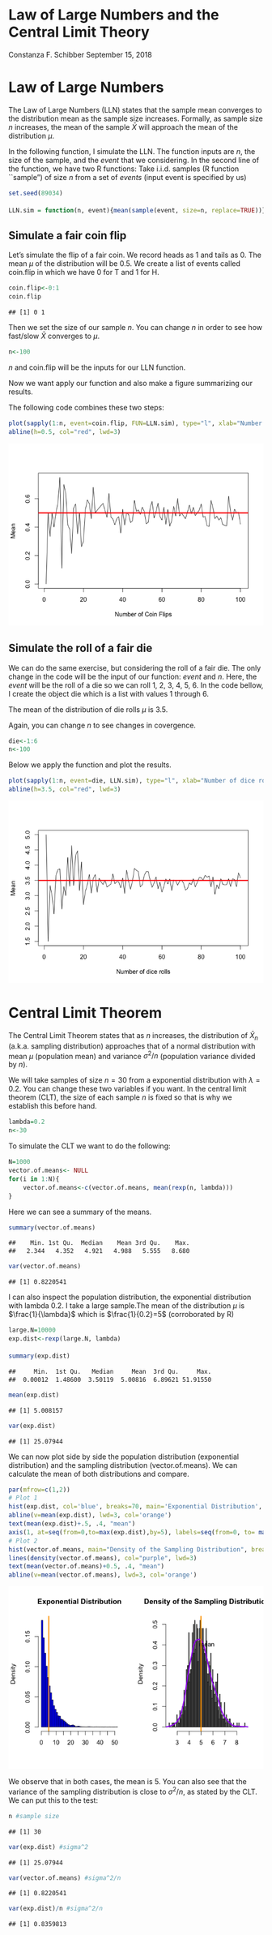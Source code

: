 Law of Large Numbers and the Central Limit Theory
================
Constanza F. Schibber
September 15, 2018

# Law of Large Numbers

The Law of Large Numbers (LLN) states that the sample mean converges to
the distribution mean as the sample size increases. Formally, as sample
size $n$ increases, the mean of the sample $\bar{X}$ will approach the
mean of the distribution $\mu$.

In the following function, I simulate the LLN. The function inputs are
$n$, the size of the sample, and the $event$ that we considering. In the
second line of the function, we have two R functions:
Take i.i.d. samples (R function \`\`sample”) of size $n$ from a set of
$events$ (input event is specified by us)

``` r
set.seed(89034)

LLN.sim = function(n, event){mean(sample(event, size=n, replace=TRUE))}
```

## Simulate a fair coin flip

Let’s simulate the flip of a fair coin. We record heads as $1$ and tails
as $0$. The mean $\mu$ of the distribution will be $0.5$. We create a
list of events called coin.flip in which we have $0$ for T and $1$ for
H.

``` r
coin.flip<-0:1
coin.flip
```

    ## [1] 0 1

Then we set the size of our sample $n$. You can change $n$ in order to
see how fast/slow $\bar{X}$ converges to $\mu$.

``` r
n<-100
```

$n$ and coin.flip will be the inputs for our LLN function.

Now we want apply our function and also make a figure summarizing our
results.

The following code combines these two steps:

``` r
plot(sapply(1:n, event=coin.flip, FUN=LLN.sim), type="l", xlab="Number of Coin Flips", ylab="Mean")
abline(h=0.5, col="red", lwd=3)
```

![](LLN_CLT_files/figure-gfm/flips%20figure-1.png)<!-- -->

## Simulate the roll of a fair die

We can do the same exercise, but considering the roll of a fair die. The
only change in the code will be the input of our function: $event$ and
$n$. Here, the $event$ will be the roll of a die so we can roll 1, 2, 3,
4, 5, 6. In the code bellow, I create the object die which is a list
with values 1 through 6.

The mean of the distribution of die rolls $\mu$ is $3.5$.

Again, you can change $n$ to see changes in covergence.

``` r
die<-1:6
n<-100
```

Below we apply the function and plot the results.

``` r
plot(sapply(1:n, event=die, LLN.sim), type="l", xlab="Number of dice rolls", ylab="Mean")
abline(h=3.5, col="red", lwd=3)
```

![](LLN_CLT_files/figure-gfm/unnamed-chunk-4-1.png)<!-- -->

# Central Limit Theorem

The Central Limit Theorem states that as $n$ increases, the distribution
of $\bar{X}_n$ (a.k.a. sampling distribution) approaches that of a
normal distribution with mean $\mu$ (population mean) and variance
$\sigma^2/n$ (population variance divided by $n$).

We will take samples of size $n=30$ from a exponential distribution with
$\lambda=0.2$. You can change these two variables if you want. In the
central limit theorem (CLT), the size of each sample $n$ is fixed so
that is why we establish this before hand.

``` r
lambda=0.2
n<-30
```

To simulate the CLT we want to do the following:
``` r
N=1000
vector.of.means<- NULL
for(i in 1:N){
    vector.of.means<-c(vector.of.means, mean(rexp(n, lambda)))
}
```

Here we can see a summary of the means.

``` r
summary(vector.of.means)
```

    ##    Min. 1st Qu.  Median    Mean 3rd Qu.    Max. 
    ##   2.344   4.352   4.921   4.988   5.555   8.680

``` r
var(vector.of.means)
```

    ## [1] 0.8220541

I can also inspect the population distribution, the exponential
distribution with lambda 0.2. I take a large sample.The mean of the
distribution $\mu$ is $\frac{1}{\lambda}$ which is $\frac{1}{0.2}=5$
(corroborated by R)

``` r
large.N=10000
exp.dist<-rexp(large.N, lambda)

summary(exp.dist)
```

    ##     Min.  1st Qu.   Median     Mean  3rd Qu.     Max. 
    ##  0.00012  1.48600  3.50119  5.00816  6.89621 51.91550

``` r
mean(exp.dist)
```

    ## [1] 5.008157

``` r
var(exp.dist)
```

    ## [1] 25.07944

We can now plot side by side the population distribution (exponential
distribution) and the sampling distribution (vector.of.means). We can
calculate the mean of both distributions and compare.

``` r
par(mfrow=c(1,2))
# Plot 1
hist(exp.dist, col='blue', breaks=70, main='Exponential Distribution', freq=FALSE,xaxt="n", xlab="")
abline(v=mean(exp.dist), lwd=3, col='orange')
text(mean(exp.dist)+.5, .4, "mean")
axis(1, at=seq(from=0,to=max(exp.dist),by=5), labels=seq(from=0, to= max(exp.dist),by=5) )
# Plot 2
hist(vector.of.means, main="Density of the Sampling Distribution", breaks=100, xlab="", col="gray",freq=FALSE)
lines(density(vector.of.means), col="purple", lwd=3)
text(mean(vector.of.means)+0.5, .4, "mean")
abline(v=mean(vector.of.means), lwd=3, col='orange')
```

![](LLN_CLT_files/figure-gfm/unnamed-chunk-9-1.png)<!-- -->

We observe that in both cases, the mean is $5$. You can also see that
the variance of the sampling distribution is close to $\sigma^2/n$, as
stated by the CLT. We can put this to the test:

``` r
n #sample size
```

    ## [1] 30

``` r
var(exp.dist) #sigma^2
```

    ## [1] 25.07944

``` r
var(vector.of.means) #sigma^2/n
```

    ## [1] 0.8220541

``` r
var(exp.dist)/n #sigma^2/n
```

    ## [1] 0.8359813
